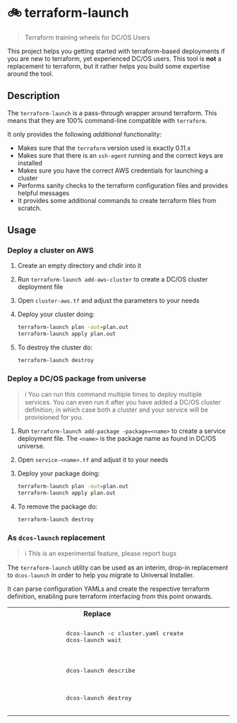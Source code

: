# 🚲 terraform-launch

> Terraform training wheels for DC/OS Users

This project helps you getting started with terraform-based deployments if you are new to terraform, yet experienced DC/OS users. This tool is **not** a replacement to terraform, but it rather helps you build some expertise around the tool.

## Description

The `terraform-launch` is a pass-through  wrapper around terraform. This means that they are 100% command-line compatible with `terraform`.

It only provides the following _additional_ functionality:

* Makes sure that the `terraform` version used is exactly 0.11.x
* Makes sure that there is an `ssh-agent` running and the correct keys are installed
* Makes sure you have the correct AWS credentials for launching a cluster
* Performs sanity checks to the terraform configuration files and provides helpful messages
* It provides some additional commands to create terraform files from scratch.

## Usage

### Deploy a cluster on AWS

1. Create an empty directory and chdir into it
2. Run `terraform-launch add-aws-cluster` to create a DC/OS cluster deployment file
3. Open `cluster-aws.tf` and adjust the parameters to your needs
4. Deploy your cluster doing:
    ```sh
    terraform-launch plan -out=plan.out
    terraform-launch apply plan.out
    ```

5. To destroy the cluster do:
    ```sh
    terraform-launch destroy
    ```

### Deploy a DC/OS package from universe

> ℹ️ You can run this command multiple times to deploy multiple services.
> You can even run it after you have added a DC/OS cluster definition; in
> which case both a cluster and your service will be provisioned for you.

1. Run `terraform-launch add-package -package=<name>` to create a service deployment file. The `<name>` is the package name as found in DC/OS universe. 
2. Open `service-<name>.tf` and adjust it to your needs 
3. Deploy your package doing:
    ```sh
    terraform-launch plan -out=plan.out
    terraform-launch apply plan.out
    ```

4. To remove the package do:
    ```sh
    terraform-launch destroy
    ```

### As `dcos-launch` replacement

> ℹ️ This is an experimental feature, please report bugs

The `terraform-launch` utility can be used as an interim, drop-in replacement to `dcos-launch` in order to help you migrate to Universal Installer.

It can parse configuration YAMLs and create the respective terraform definition, enabling pure terraform interfacing from this point onwards.

<table>
    <tr>
        <th>
            Replace
        </th>
        <th>
            With
        </th>
    </tr>
    <tr>
        <td>
            <pre>
                dcos-launch -c cluster.yaml create
                dcos-launch wait
            </pre>
        </td>
        <td>
            <pre>
                terraform-launch import-cluster cluster.yaml
                terraform-launch plan -out=plan.out
                terraform-launch apply plan.out
            </pre>
        </td>
    </tr>
    <tr>
        <td>
            <pre>
                dcos-launch describe
            </pre>
        </td>
        <td>
            <pre>
                terraform-launch output -json
            </pre>
        </td>
    </tr>
    <tr>
        <td>
            <pre>
                dcos-launch destroy
            </pre>
        </td>
        <td>
            <pre>
                terraform-launch destroy -auto-approve
            </pre>
        </td>
    </tr>
</table>
